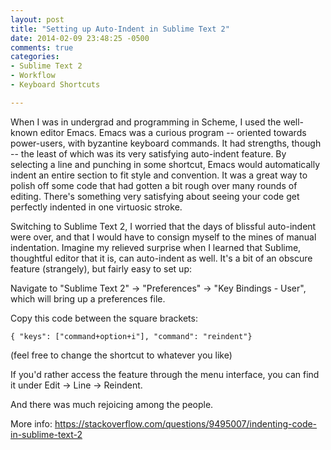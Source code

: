 ```yaml
---
layout: post
title: "Setting up Auto-Indent in Sublime Text 2"
date: 2014-02-09 23:48:25 -0500
comments: true
categories:
- Sublime Text 2
- Workflow
- Keyboard Shortcuts

---
```


When I was in undergrad and programming in Scheme, I used the well-known editor Emacs. Emacs was a curious program -- oriented towards power-users, with byzantine keyboard commands. It had strengths, though -- the least of which was its very satisfying auto-indent feature. By selecting a line and punching in some shortcut, Emacs would automatically indent an entire section to fit style and convention. It was a great way to polish off some code that had gotten a bit rough over many rounds of editing. There's something very satisfying about seeing your code get perfectly indented in one virtuosic stroke.

Switching to Sublime Text 2, I worried that the days of blissful auto-indent were over, and that I would have to consign myself to the mines of manual indentation. Imagine my relieved surprise when I learned that Sublime, thoughtful editor that it is, can auto-indent as well. It's a bit of an obscure feature (strangely), but fairly easy to set up:

<!--more-->

Navigate to "Sublime Text 2" -> "Preferences" -> "Key Bindings - User", which will bring up a preferences file.
 
Copy this code between the square brackets:
 
`{ "keys": ["command+option+i"], "command": "reindent"}`

(feel free to change the shortcut to whatever you like)

If you'd rather access the feature through the menu interface, you can find it under Edit -> Line -> Reindent.
 
And there was much rejoicing among the people.

More info: https://stackoverflow.com/questions/9495007/indenting-code-in-sublime-text-2